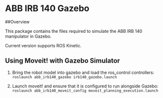 # ABB IRB 140 Gazebo

##Overview

This package contains the files required to simulate the ABB IRB 140  manipulator in Gazebo. 

Current version supports ROS Kinetic.


## Using Moveit! with Gazebo Simulator

1. Bring the robot model into gazebo and load the ros_control controllers:
   ```roslaunch abb_irb140_gazebo irb140_gazebo.launch``` 

2. Launch moveit! and ensure that it is configured to run alongside Gazebo:
```roslaunch abb_irb140_moveit_config moveit_planning_execution.launch``` 
